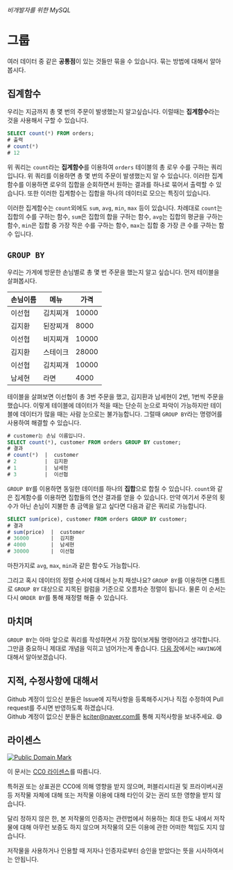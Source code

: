 ###### 비개발자를 위한 MySQL
# 그룹

여러 데이터 중 같은 **공통점**이 있는 것들만 묶을 수 있습니다. 묶는 방법에 대해서 알아봅시다.

## 집계함수
우리는 지금까지 총 몇 번의 주문이 발생했는지 알고싶습니다. 이럴때는 **집계함수**라는 것을 사용해서 구할 수 있습니다.

```sql
SELECT count(*) FROM orders;
# 출력
# count(*)
# 12
```

위 쿼리는 `count`라는 **집계함수**를 이용하여 `orders` 테이블의 총 로우 수를 구하는 쿼리 입니다. 위 쿼리를 이용하면 총 몇 번의 주문이 발생했는지 알 수 있습니다. 이러한 집계함수를 이용하면 로우의 집합을 순회하면서 원하는 결과를 하나로 묶어서 출력할 수 있습니다. 또한 이러한 집계함수는 집합을 하나의 데이터로 모으는 특징이 있습니다.

이러한 집계함수는 `count`외에도 `sum`, `avg`, `min`, `max` 등이 있습니다. 차례대로 `count`는 집합의 수를 구하는 함수, `sum`은 집합의 합을 구하는 함수, `avg`는 집합의 평균을 구하는 함수, `min`은 집합 중 가장 작은 수를 구하는 함수, `max`는 집합 중 가장 큰 수를 구하는 함수 입니다.

## `GROUP BY`
우리는 가게에 방문한 손님별로 총 몇 번 주문을 했는지 알고 싶습니다. 먼저 테이블을 살펴봅시다.

|손님이름|메뉴    |가격 |
|--------|--------|-----|
|이선협  |김치찌개|10000|
|김지환  |된장찌개|8000 |
|이선협  |비지찌개|10000|
|김지환  |스테이크|28000|
|이선협  |김치찌개|10000|
|남세현  |라면    |4000 |

테이블을 살펴보면 이선협이 총 3번 주문을 했고, 김지환과 남세현이 2번, 1번씩 주문을 했습니다. 이렇게 테이블에 데이터가 적을 때는 단순히 눈으로 파악이 가능하지만 테이블에 데이터가 많을 때는 사람 눈으로는 불가능합니다. 그럴때 `GROUP BY`라는 명령어를 사용하여 해결할 수 있습니다.

```sql
# customer는 손님 이름입니다.
SELECT count(*), customer FROM orders GROUP BY customer;
# 결과
# count(*)  |  customer
# 2         |  김지환
# 1         |  남세현
# 3         |  이선협
```

`GROUP BY`를 이용하면 동일한 데이터를 하나의 **집합**으로 합칠 수 있습니다. `count`와 같은 집계함수를 이용하면 집합들의 연산 결과를 얻을 수 있습니다. 만약 여기서 주문의 횟수가 아닌 손님이 지불한 총 금액을 알고 싶다면 다음과 같은 쿼리로 가능합니다.

```sql
SELECT sum(price), customer FROM orders GROUP BY customer;
# 결과
# sum(price)  |  customer
# 36000       |  김지환
# 4000        |  남세현
# 30000       |  이선협
```

마찬가지로 `avg`, `max`, `min`과 같은 함수도 가능합니다.

그리고 혹시 데이터의 정렬 순서에 대해서 눈치 채셨나요? `GROUP BY`를 이용하면 디폴트로 `GROUP BY` 대상으로 지목된 컬럼을 기준으로 오름차순 정렬이 됩니다. 물론 이 순서는 다시 `ORDER BY`를 통해 재정렬 해줄 수 있습니다.

## 마치며
`GROUP BY`는 아마 앞으로 쿼리를 작성하면서 가장 많이보게될 명령어라고 생각합니다. 그만큼 중요하니 제대로 개념을 익히고 넘어가는게 좋습니다. [다음 장](HAVING.md)에서는 `HAVING`에 대해서 알아보겠습니다.

## 지적, 수정사항에 대해서
Github 계정이 있으신 분들은 Issue에 지적사항을 등록해주시거나 직접 수정하여 Pull request를 주시면 반영하도록 하겠습니다. <br>Github 계정이 없으신 분들은 kciter@naver.com를 통해 지적사항을 보내주세요. :smile:

## 라이센스
<a rel="license" href="http://creativecommons.org/publicdomain/mark/1.0/">
<img src="https://licensebuttons.net/p/mark/1.0/88x31.png" alt="Public Domain Mark" />
</a>

이 문서는 [CC0 라이센스](LICENSE)를 따릅니다.

특허권 또는 상표권은 CC0에 의해 영향을 받지 않으며, 퍼블리시티권 및 프라이버시권 등 저작물 자체에 대해 또는 저작물 이용에 대해 타인이 갖는 권리 또한 영향을 받지 않습니다.

달리 정하지 않은 한, 본 저작물의 인증자는 관련법에서 허용하는 최대 한도 내에서 저작물에 대해 아무런 보증도 하지 않으며 저작물의 모든 이용에 관한 어떠한 책임도 지지 않습니다.

저작물을 사용하거나 인용할 때 저자나 인증자로부터 승인을 받았다는 뜻을 시사하여서는 안됩니다.
